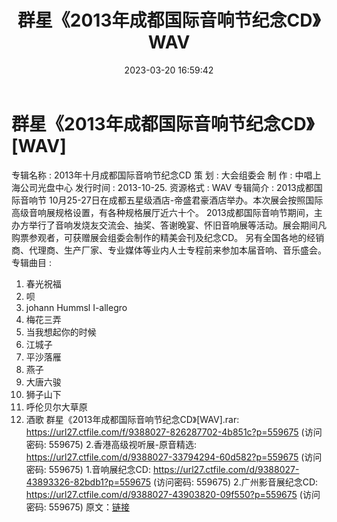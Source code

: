 ﻿---
title: 群星《2013年成都国际音响节纪念CD》WAV
date: 2023-03-20 16:59:42
categories: 试音碟、非卖品、发烧碟
tags: 纯音雅乐
---
# 群星《2013年成都国际音响节纪念CD》[WAV]

专辑名称 : 2013年十月成都国际音响节纪念CD
策 划 : 大会组委会
制 作 : 中唱上海公司光盘中心
发行时间 : 2013-10-25.
资源格式 : WAV
专辑简介 :
2013成都国际音响节
10月25-27日在成都五星级酒店-帝盛君豪酒店举办。本次展会按照国际高级音响展规格设置，有各种规格展厅近六十个。
2013成都国际音响节期间，主办方举行了音响发烧友交流会、抽奖、答谢晚宴、怀旧音响展等活动。展会期间凡购票参观者，可获赠展会组委会制作的精美会刊及纪念CD。
另有全国各地的经销商、代理商、生产厂家、专业媒体等业内人士专程前来参加本届音响、音乐盛会。
专辑曲目 :
01. 春光祝福
02. 呗
03. johann Hummsl I-allegro
04. 梅花三弄
05. 当我想起你的时候
06. 江城子
07. 平沙落雁
08. 燕子
09. 大唐六骏
10. 狮子山下
11. 呼伦贝尔大草原
11. 酒歌
群星《2013年成都国际音响节纪念CD》[WAV].rar: https://url27.ctfile.com/f/9388027-826287702-4b851c?p=559675
(访问密码: 559675)
2.香港高级视听展-原音精选: https://url27.ctfile.com/d/9388027-33794294-60d582?p=559675
(访问密码: 559675)
1.音响展纪念CD: https://url27.ctfile.com/d/9388027-43893326-82bdb1?p=559675
(访问密码: 559675)
2.广州影音展纪念CD: https://url27.ctfile.com/d/9388027-43903820-09f550?p=559675
(访问密码: 559675)
原文：[链接](https://blog.sina.com.cn/s/blog_1647c7e760103112a.html)